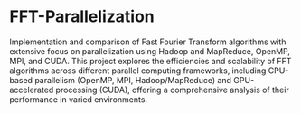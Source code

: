 # FFT-Parallelization
Implementation and comparison of Fast Fourier Transform algorithms with extensive focus on parallelization using Hadoop and MapReduce, OpenMP, MPI, and CUDA. This project explores the efficiencies and scalability of FFT algorithms across different parallel computing frameworks, including CPU-based parallelism (OpenMP, MPI, Hadoop/MapReduce) and GPU-accelerated processing (CUDA), offering a comprehensive analysis of their performance in varied environments.
